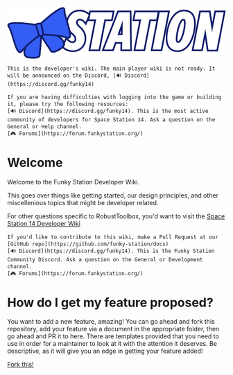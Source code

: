 <img src="assets/logo.png" width=512 style="margin-left:auto;margin-right:auto;display:block"/>

```admonish warning "Players beware"
This is the developer's wiki. The main player wiki is not ready. It will be announced on the Discord, [🔊 Discord](https://discord.gg/funky14)
```

```admonish question "Technical Issues"
If you are having difficulties with logging into the game or building it, please try the following resources:
[🔊 Discord](https://discord.gg/funky14). This is the most active community of developers for Space Station 14. Ask a question on the General or Help channel.
[🎮 Forums](https://forum.funkystation.org/)
```

# Welcome

Welcome to the Funky Station Developer Wiki.

This goes over things like getting started, our design principles, and other miscellenious topics that might be developer related.

For other questions specific to RobustToolbox, you'd want to visit the [Space Station 14 Developer Wiki](https://docs.spacestation14.com/index.html)

```admonish question "Contribute to this Wiki"
If you'd like to contribute to this wiki, make a Pull Request at our [GitHub repo](https://github.com/funky-station/docs)
[🔊 Discord](https://discord.gg/funky14). This is the Funky Station Community Discord. Ask a question on the General or Development channel.
[🎮 Forums](https://forum.funkystation.org/) 
```

# How do I get my feature proposed?

You want to add a new feature, amazing! You can go ahead and fork this repository, add your feature via a document in the appropriate folder, then go ahead and PR it to here. There are templates provided that you need to use in order for a maintainer to look at it with the attention it deserves. Be descriptive, as it will give you an edge in getting your feature added!

[Fork this!](https://github.com/funky-station/docs)